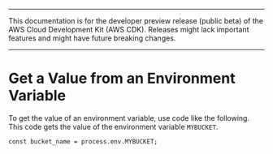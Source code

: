 --------

This documentation is for the developer preview release \(public beta\) of the AWS Cloud Development Kit \(AWS CDK\)\. Releases might lack important features and might have future breaking changes\.

--------

# Get a Value from an Environment Variable<a name="get_env_var"></a>

To get the value of an environment variable, use code like the following\. This code gets the value of the environment variable `MYBUCKET`\.

```
const bucket_name = process.env.MYBUCKET;
```